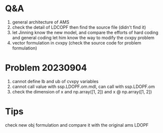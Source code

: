 # Q&A

1. general architecture of AMS
2. check the detail of LDCOPF
   then find the source file (didn't find it)
3. let Jinning know the new model, and compare the efforts of hard coding and general coding
   let him know the way to modify the cvxpy problem
4. vector formulation in cvxpy
   (check the source code for problem formulation)

# Problem 20230904

1. cannot define lb and ub of cvxpy variables
2. cannot call value with ssp.LDOPF.om.mdl, can call with ssp.LDOPF.om
3. check the dimension of x and np.array([1, 2]) and x @ np.array([1, 2])


# Tips

check new obj formulation and compare it with the original ams LDOPF
